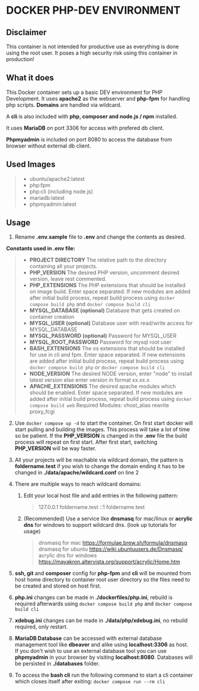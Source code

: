 # DOCKER PHP-DEV ENVIRONMENT

## Disclaimer
This container is not intended for productive use as everything is done using the root user. It poses a high security risk using this container in production!

## What it does
This Docker container sets up a basic DEV environment for PHP Development. It uses **apache2** as the webserver and **php-fpm** for handling php scripts. **Domains** are handled via wildcard.

A **cli** is also included with **php, composer and node.js / npm** installed.
 
It uses **MariaDB** on port 3306 for access with prefered db client.
  
**Phpmyadmin** is included on port 8080 to access the database from browser without external db client.

## Used Images
>- ubuntu/apache2:latest
>- php:fpm
>- php:cli (including node.js)
>- mariadb:latest
>- phpmyadmin:latest

## Usage
1. Rename **.env.sample** file to **.env** and change the contents as desired.

**Constants used in .env file:**
>- **PROJECT DIRECTORY**
>The relative path to the directory containing all your projects. 
>- **PHP_VERSION**
> The desired PHP version, uncomment desired version, leave rest commented.
>- **PHP_EXTENSIONS**
> The PHP extensions that should be installed on image build. Enter space separated. If new modules are added after initial build process, repeat build process using `docker compose build php` and `docker compose build cli`
>- **MYSQL_DATABASE (optional)**
> Database that gets created on container creation
>- **MYSQL_USER (optional)**
> Database user with read/write access for MYSQL_DATABASE
>- **MYSQL_PASSWORD (optional)**
> Password for MYSQL_USER
>- **MYSQL_ROOT_PASSWORD**
> Password for mysql root user
>- **BASH_EXTENSIONS**
> The os extensions that should be installed for use in cli and fpm. Enter space separated. If new extensions are added after initial build process, repeat build process using `docker compose build php` or `docker compose build cli`
>- **NODE_VERSION**
> The desired NODE version, enter "node" to install latest version else enter version in format xx.xx.x
>- **APACHE_EXTENSIONS**
> The desired apache modules which should be enabled. Enter space separated. If new modules are added after initial build process, repeat build process using `docker compose build web`
Required Modules: vhost_alias rewrite proxy_fcgi

2. Use `docker compose up -d` to start the container. On first start docker will start pulling and building the images. This process will take a lot of time so be patient. If the **PHP_VERSION** is changed in the **.env** file the build process will repeat on first start. After first start, switching **PHP_VERSION** will be way faster.

3. All your projects will be reachable via wildcard domain, the pattern is **foldername.test** if you wish to change the domain ending it has to be changed in **./data/apache/wildcard.conf** on line 2

4. There are multiple ways to reach wildcard domains:
    1. Edit your local host file and add entries in the following pattern:
        > 127.0.0.1 foldername.test
        > ::1 foldername.test
    2. (Recommended)
    Use a service like **dnsmasq** for mac/linux or **acrylic dns** for windows to support wildcard dns. (look up tutorials for usage)
        > dnsmasq for mac
        > https://formulae.brew.sh/formula/dnsmasq
        > dnsmasq for ubuntu
        > https://wiki.ubuntuusers.de/Dnsmasq/
        > acrylic dns for windows
        > https://mayakron.altervista.org/support/acrylic/Home.htm

5. **ssh, git** and **composer** config for **php-fpm** and **cli** will be mounted from host home directory to container root user directory so the files need to be created and stored on host first.

6. **php.ini** changes can be made in **./dockerfiles/php.ini**, rebuild is required afterwards using `docker compose build php` and `docker compose build cli`

7. **xdebug.ini** changes can be made in **./data/php/xdebug.ini**, no rebuild required, only restart.

8. **MariaDB Database** can be accessed with external database management tool like **dbeaver** and alike using **localhost:3306** as host. If you don't wish to use an external database tool you can use **phpmyadmin** in your browser by visiting **localhost:8080**. Databases will be persisted in **./databases** folder.

9. To access the **bash cli** run the following command to start a cli container which closes itself after exiting: `docker compose run --rm cli`